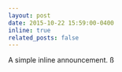 ```yaml
---
layout: post
date: 2015-10-22 15:59:00-0400
inline: true
related_posts: false
---
```


A simple inline announcement.
ß